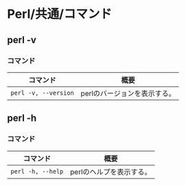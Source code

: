 # Perl/共通/コマンド

## perl -v

### コマンド

| コマンド             | 概要                         |
| -------------------- | ---------------------------- |
| `perl -v, --version` | perlのバージョンを表示する。 |

## perl -h

### コマンド

| コマンド          | 概要                     |
| ----------------- | ------------------------ |
| `perl -h, --help` | perlのヘルプを表示する。 |
